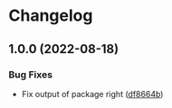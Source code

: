 # Changelog

## 1.0.0 (2022-08-18)


### Bug Fixes

* Fix output of package right ([df8664b](https://github.com/RobertKolner/github-monorepo-release/commit/df8664bb57ae5645ef1ad63837feebde77500079))

